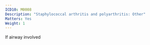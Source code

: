 ```yaml
---
ICD10: M0008
Description: "Staphylococcal arthritis and polyarthritis: Other"
Matters: Yes
Weight: 1
---
```

If airway involved
